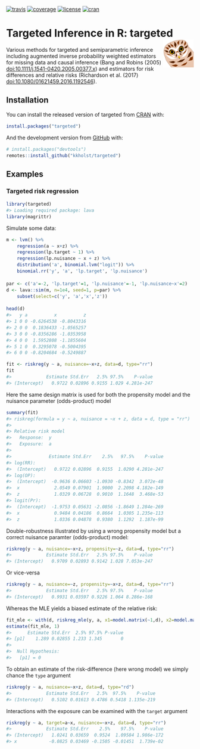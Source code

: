 <!-- README.md is generated from README.Rmd. Please edit that file -->




<!-- badges: start -->
  [![travis](https://travis-ci.org/kkholst/targeted.svg?branch=master)](https://travis-ci.org/kkholst/targeted)
  [![coverage](https://codecov.io/github/kkholst/targeted/coverage.svg?branch=master)](https://codecov.io/github/kkholst/targeted?branch=master)
  [![license](https://img.shields.io/badge/License-Apache%202.0-blue.svg)](https://opensource.org/licenses/Apache-2.0)
  [![cran](https://www.r-pkg.org/badges/version-last-release/targeted)](http://cranlogs.r-pkg.org/downloads/total/last-month/targeted)
<!-- badges: end -->


# Targeted Inference in R: targeted <a href="https://targetlib.org/r/"><img src="man/figures/logo.svg" align="right" height="75" /></a>

Various methods for targeted and semiparametric inference including
augmented inverse probability weighted estimators for missing data and
causal inference (Bang and Robins (2005)
<doi:10.1111/j.1541-0420.2005.00377.x>) and estimators for risk
differences and relative risks (Richardson et al. (2017)
<doi:10.1080/01621459.2016.1192546>).

## Installation

You can install the released version of targeted from [CRAN](<https://CRAN.R-project.org>) with:


```r
install.packages("targeted")
```

And the development version from [GitHub](<https://github.com/>) with:


```r
# install.packages("devtools")
remotes::install_github("kkholst/targeted")
```

## Examples


### Targeted risk regression


```r
library(targeted)
#> Loading required package: lava
library(magrittr)
```

Simulate some data:


```r
m <- lvm() %>%
    regression(a ~ x+z) %>%
    regression(lp.target ~ 1) %>%
    regression(lp.nuisance ~ x + z) %>%
    distribution('a', binomial.lvm("logit")) %>%
    binomial.rr('y', 'a', 'lp.target', 'lp.nuisance')

par <- c('a'=-2, 'lp.target'=1, 'lp.nuisance'=-1, 'lp.nuisance~x'=2)
d <- lava::sim(m, n=1e4, seed=1, p=par) %>%
    subset(select=c('y', 'a','x','z'))

head(d)
#>   y a          x          z
#> 1 0 0 -0.6264538 -0.8043316
#> 2 0 0  0.1836433 -1.0565257
#> 3 0 0 -0.8356286 -1.0353958
#> 4 0 0  1.5952808 -1.1855604
#> 5 1 0  0.3295078 -0.5004395
#> 6 0 0 -0.8204684 -0.5249887
```


```r
fit <- riskreg(y ~ a, nuisance=~x+z, data=d, type="rr")
fit
#>             Estimate Std.Err   2.5% 97.5%    P-value
#> (Intercept)   0.9722 0.02896 0.9155 1.029 4.281e-247
```

Here the same design matrix is used for both the propensity model and
the nuisance parameter (odds-product) model


```r
summary(fit)
#> riskreg(formula = y ~ a, nuisance = ~x + z, data = d, type = "rr")
#> 
#> Relative risk model
#>   Response:  y 
#>   Exposure:  a 
#> 
#>              Estimate Std.Err    2.5%   97.5%    P-value
#> log(RR):                                                
#>  (Intercept)   0.9722 0.02896  0.9155  1.0290 4.281e-247
#> log(OP):                                                
#>  (Intercept)  -0.9636 0.06603 -1.0930 -0.8342  3.072e-48
#>  x             2.0549 0.07901  1.9000  2.2098 4.182e-149
#>  z             1.0329 0.06728  0.9010  1.1648  3.468e-53
#> logit(Pr):                                              
#>  (Intercept)  -1.9753 0.05631 -2.0856 -1.8649 1.284e-269
#>  x             0.9484 0.04186  0.8664  1.0305 1.235e-113
#>  z             1.0336 0.04878  0.9380  1.1292  1.187e-99
```

Double-robustness illustrated by using a wrong propensity
model but a correct nuisance paramter (odds-product) model:


```r
riskreg(y ~ a, nuisance=~x+z, propensity=~z, data=d, type="rr")
#>             Estimate Std.Err   2.5% 97.5%    P-value
#> (Intercept)   0.9709 0.02893 0.9142 1.028 7.053e-247
```

Or vice-versa


```r
riskreg(y ~ a, nuisance=~z, propensity=~x+z, data=d, type="rr")
#>             Estimate Std.Err   2.5% 97.5%    P-value
#> (Intercept)   0.9931 0.03597 0.9226 1.064 8.286e-168
```

Whereas the MLE yields a biased estimate of the relative risk:


```r
fit_mle <- with(d, riskreg_mle(y, a, x1=model.matrix(~1,d), x2=model.matrix(~z, d)))
estimate(fit_mle, 1)
#>      Estimate Std.Err  2.5% 97.5% P-value
#> [p1]    1.289 0.02855 1.233 1.345       0
#> 
#>  Null Hypothesis: 
#>   [p1] = 0
```

To obtain an estimate of the risk-difference (here wrong model) we simply chance the `type` argument


```r
riskreg(y ~ a, nuisance=~x+z, data=d, type="rd")
#>             Estimate Std.Err   2.5%  97.5%    P-value
#> (Intercept)   0.5102 0.01613 0.4786 0.5418 1.135e-219
```


Interactions with the exposure can be examined with the `target` argument


```r
riskreg(y ~ a, target=a~x, nuisance=~x+z, data=d, type="rr")
#>             Estimate Std.Err    2.5%    97.5%    P-value
#> (Intercept)   1.0241 0.03659  0.9524  1.09584 1.986e-172
#> x            -0.0825 0.03469 -0.1505 -0.01451  1.739e-02
```
